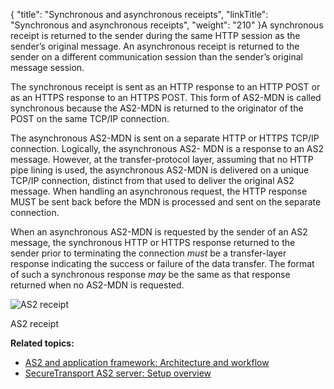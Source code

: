 {
    "title": "Synchronous and asynchronous receipts",
    "linkTitle": "Synchronous and asynchronous receipts",
    "weight": "210"
}A synchronous receipt is returned to the sender during the same HTTP session as the sender’s original message. An asynchronous receipt is returned to the sender on a different communication session than the sender’s original message session.

The synchronous receipt is sent as an HTTP response to an HTTP POST or as an HTTPS response to an HTTPS POST. This form of AS2-MDN is called synchronous because the AS2-MDN is returned to the originator of the POST on the same TCP/IP connection.

The asynchronous AS2-MDN is sent on a separate HTTP or HTTPS TCP/IP connection. Logically, the asynchronous AS2- MDN is a response to an AS2 message. However, at the transfer-protocol layer, assuming that no HTTP pipe lining is used, the asynchronous AS2-MDN is delivered on a unique TCP/IP connection, distinct from that used to deliver the original AS2 message. When handling an asynchronous request, the HTTP response MUST be sent back before the MDN is processed and sent on the separate connection.

When an asynchronous AS2-MDN is requested by the sender of an AS2 message, the synchronous HTTP or HTTPS response returned to the sender prior to terminating the connection *must* be a transfer-layer response indicating the success or failure of the data transfer. The format of such a synchronous response *may* be the same as that response returned when no AS2-MDN is requested.

<img src="/Images/SecureTransport/AS2_SyncAndAsyncReceipts.png" class="maxWidth" alt="AS2 receipt" />

AS2 receipt

**Related topics:**

-   <a href="../c_st_as2_application_framework_architecture_workflow" class="MCXref xref">AS2 and application framework: Architecture and workflow</a>
-   <a href="../c_st_as2_server_setup_overview" class="MCXref xref">SecureTransport AS2 server: Setup overview</a>
